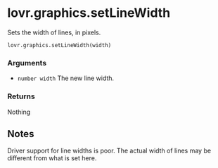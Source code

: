 <!--
category: reference
-->

lovr.graphics.setLineWidth
===

Sets the width of lines, in pixels.

    lovr.graphics.setLineWidth(width)

### Arguments

- `number width` The new line width.

### Returns

Nothing

Notes
---

Driver support for line widths is poor.  The actual width of lines may be different from what is set
here.
